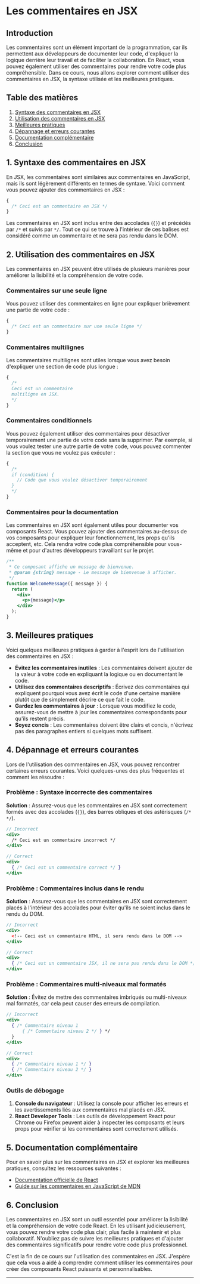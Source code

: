 # Les commentaires en JSX

## Introduction

Les commentaires sont un élément important de la programmation, car ils permettent aux développeurs de documenter leur code, d'expliquer la logique derrière leur travail et de faciliter la collaboration. En React, vous pouvez également utiliser des commentaires pour rendre votre code plus compréhensible. Dans ce cours, nous allons explorer comment utiliser des commentaires en JSX, la syntaxe utilisée et les meilleures pratiques.

## Table des matières

1. [Syntaxe des commentaires en JSX](#syntaxe-des-commentaires-en-jsx)
2. [Utilisation des commentaires en JSX](#utilisation-des-commentaires-en-jsx)
3. [Meilleures pratiques](#meilleures-pratiques)
4. [Dépannage et erreurs courantes](#dépannage-et-erreurs-courantes)
5. [Documentation complémentaire](#documentation-complémentaire)
6. [Conclusion](#conclusion)

## 1. Syntaxe des commentaires en JSX

En JSX, les commentaires sont similaires aux commentaires en JavaScript, mais ils sont légèrement différents en termes de syntaxe. Voici comment vous pouvez ajouter des commentaires en JSX :

```jsx
{
  /* Ceci est un commentaire en JSX */
}
```

Les commentaires en JSX sont inclus entre des accolades (`{}`) et précédés par `/*` et suivis par `*/`. Tout ce qui se trouve à l'intérieur de ces balises est considéré comme un commentaire et ne sera pas rendu dans le DOM.

## 2. Utilisation des commentaires en JSX

Les commentaires en JSX peuvent être utilisés de plusieurs manières pour améliorer la lisibilité et la compréhension de votre code.

### Commentaires sur une seule ligne

Vous pouvez utiliser des commentaires en ligne pour expliquer brièvement une partie de votre code :

```jsx
{
  /* Ceci est un commentaire sur une seule ligne */
}
```

### Commentaires multilignes

Les commentaires multilignes sont utiles lorsque vous avez besoin d'expliquer une section de code plus longue :

```jsx
{
  /*
  Ceci est un commentaire
  multiligne en JSX.
  */
}
```

### Commentaires conditionnels

Vous pouvez également utiliser des commentaires pour désactiver temporairement une partie de votre code sans la supprimer. Par exemple, si vous voulez tester une autre partie de votre code, vous pouvez commenter la section que vous ne voulez pas exécuter :

```jsx
{
  /* 
  if (condition) {
    // Code que vous voulez désactiver temporairement
  }
  */
}
```

### Commentaires pour la documentation

Les commentaires en JSX sont également utiles pour documenter vos composants React. Vous pouvez ajouter des commentaires au-dessus de vos composants pour expliquer leur fonctionnement, les props qu'ils acceptent, etc. Cela rendra votre code plus compréhensible pour vous-même et pour d'autres développeurs travaillant sur le projet.

```jsx
/**
 * Ce composant affiche un message de bienvenue.
 * @param {string} message - Le message de bienvenue à afficher.
 */
function WelcomeMessage({ message }) {
  return (
    <div>
      <p>{message}</p>
    </div>
  );
}
```

## 3. Meilleures pratiques

Voici quelques meilleures pratiques à garder à l'esprit lors de l'utilisation des commentaires en JSX :

- **Évitez les commentaires inutiles** : Les commentaires doivent ajouter de la valeur à votre code en expliquant la logique ou en documentant le code.
- **Utilisez des commentaires descriptifs** : Écrivez des commentaires qui expliquent pourquoi vous avez écrit le code d'une certaine manière plutôt que de simplement décrire ce que fait le code.
- **Gardez les commentaires à jour** : Lorsque vous modifiez le code, assurez-vous de mettre à jour les commentaires correspondants pour qu'ils restent précis.
- **Soyez concis** : Les commentaires doivent être clairs et concis, n'écrivez pas des paragraphes entiers si quelques mots suffisent.

## 4. Dépannage et erreurs courantes

Lors de l'utilisation des commentaires en JSX, vous pouvez rencontrer certaines erreurs courantes. Voici quelques-unes des plus fréquentes et comment les résoudre :

### Problème : Syntaxe incorrecte des commentaires

**Solution** : Assurez-vous que les commentaires en JSX sont correctement formés avec des accolades (`{}`), des barres obliques et des astérisques (`/* */`).

```jsx
// Incorrect
<div>
  /* Ceci est un commentaire incorrect */
</div>

// Correct
<div>
  { /* Ceci est un commentaire correct */ }
</div>
```

### Problème : Commentaires inclus dans le rendu

**Solution** : Assurez-vous que les commentaires en JSX sont correctement placés à l'intérieur des accolades pour éviter qu'ils ne soient inclus dans le rendu du DOM.

```jsx
// Incorrect
<div>
  <!-- Ceci est un commentaire HTML, il sera rendu dans le DOM -->
</div>

// Correct
<div>
  { /* Ceci est un commentaire JSX, il ne sera pas rendu dans le DOM */ }
</div>
```

### Problème : Commentaires multi-niveaux mal formatés

**Solution** : Évitez de mettre des commentaires imbriqués ou multi-niveaux mal formatés, car cela peut causer des erreurs de compilation.

```jsx
// Incorrect
<div>
  { /* Commentaire niveau 1
      { /* Commentaire niveau 2 */ } */
  }
</div>

// Correct
<div>
  { /* Commentaire niveau 1 */ }
  { /* Commentaire niveau 2 */ }
</div>
```

### Outils de débogage

1. **Console du navigateur** : Utilisez la console pour afficher les erreurs et les avertissements liés aux commentaires mal placés en JSX.
2. **React Developer Tools** : Les outils de développement React pour Chrome ou Firefox peuvent aider à inspecter les composants et leurs props pour vérifier si les commentaires sont correctement utilisés.

## 5. Documentation complémentaire

Pour en savoir plus sur les commentaires en JSX et explorer les meilleures pratiques, consultez les ressources suivantes :

- [Documentation officielle de React](https://reactjs.org/docs/introducing-jsx.html)
- [Guide sur les commentaires en JavaScript de MDN](https://developer.mozilla.org/en-US/docs/Web/JavaScript/Reference/Template_literals)

## 6. Conclusion

Les commentaires en JSX sont un outil essentiel pour améliorer la lisibilité et la compréhension de votre code React. En les utilisant judicieusement, vous pouvez rendre votre code plus clair, plus facile à maintenir et plus collaboratif. N'oubliez pas de suivre les meilleures pratiques et d'ajouter des commentaires significatifs pour rendre votre code plus professionnel.

C'est la fin de ce cours sur l'utilisation des commentaires en JSX. J'espère que cela vous a aidé à comprendre comment utiliser les commentaires pour créer des composants React puissants et personnalisables.

---
